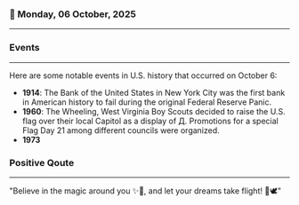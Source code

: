 ### 📅 Monday, 06 October, 2025
------
### Events
------
Here are some notable events in U.S. history that occurred on October 6:

- **1914**: The Bank of the United States in New York City was the first bank in American history to fail during the original Federal Reserve Panic.
- **1960**: The Wheeling, West Virginia Boy Scouts decided to raise the U.S. flag over their local Capitol as a display of Д. Promotions for a special Flag Day 21 among different councils were organized.
- **1973**
### Positive Qoute
------
"Believe in the magic around you ✨🌈, and let your dreams take flight! 🌟🕊️"
